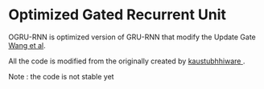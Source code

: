 # Optimized Gated Recurrent Unit

OGRU-RNN is optimized version of GRU-RNN that modify the Update Gate [Wang et al](https://dx.doi.org/10.1088/1742-6596/1325/1/012089).

All the code is modified from the originally created by [kaustubhhiware
](https://github.com/kaustubhhiware/LSTM-GRU-from-scratch).

Note : the code is not stable yet
